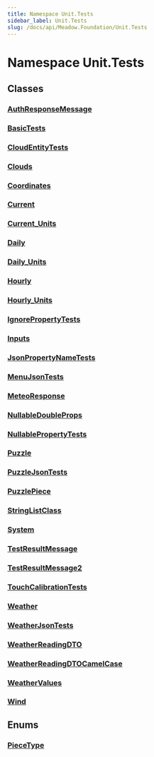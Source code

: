 ```yaml
---
title: Namespace Unit.Tests
sidebar_label: Unit.Tests
slug: /docs/api/Meadow.Foundation/Unit.Tests
---
```

# Namespace Unit.Tests
## Classes
### [AuthResponseMessage](../Unit.Tests/AuthResponseMessage)

### [BasicTests](../Unit.Tests/BasicTests)

### [CloudEntityTests](../Unit.Tests/CloudEntityTests)

### [Clouds](../Unit.Tests/Clouds)

### [Coordinates](../Unit.Tests/Coordinates)

### [Current](../Unit.Tests/Current)

### [Current_Units](../Unit.Tests/Current_Units)

### [Daily](../Unit.Tests/Daily)

### [Daily_Units](../Unit.Tests/Daily_Units)

### [Hourly](../Unit.Tests/Hourly)

### [Hourly_Units](../Unit.Tests/Hourly_Units)

### [IgnorePropertyTests](../Unit.Tests/IgnorePropertyTests)

### [Inputs](../Unit.Tests/Inputs)

### [JsonPropertyNameTests](../Unit.Tests/JsonPropertyNameTests)

### [MenuJsonTests](../Unit.Tests/MenuJsonTests)

### [MeteoResponse](../Unit.Tests/MeteoResponse)

### [NullableDoubleProps](../Unit.Tests/NullableDoubleProps)

### [NullablePropertyTests](../Unit.Tests/NullablePropertyTests)

### [Puzzle](../Unit.Tests/Puzzle)

### [PuzzleJsonTests](../Unit.Tests/PuzzleJsonTests)

### [PuzzlePiece](../Unit.Tests/PuzzlePiece)

### [StringListClass](../Unit.Tests/StringListClass)

### [System](../Unit.Tests/System)

### [TestResultMessage](../Unit.Tests/TestResultMessage)

### [TestResultMessage2](../Unit.Tests/TestResultMessage2)

### [TouchCalibrationTests](../Unit.Tests/TouchCalibrationTests)

### [Weather](../Unit.Tests/Weather)

### [WeatherJsonTests](../Unit.Tests/WeatherJsonTests)

### [WeatherReadingDTO](../Unit.Tests/WeatherReadingDTO)

### [WeatherReadingDTOCamelCase](../Unit.Tests/WeatherReadingDTOCamelCase)

### [WeatherValues](../Unit.Tests/WeatherValues)

### [Wind](../Unit.Tests/Wind)

## Enums
### [PieceType](../Unit.Tests/PieceType)

